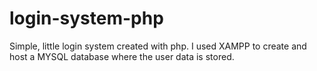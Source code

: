 # login-system-php

Simple, little login system created with php. I used XAMPP to create and host a MYSQL database where the user data is stored.
